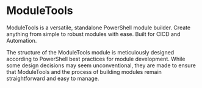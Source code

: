 # ModuleTools

ModuleTools is a versatile, standalone PowerShell module builder. Create anything from simple to robust modules with ease. Built for CICD and Automation.

The structure of the ModuleTools module is meticulously designed according to PowerShell best practices for module development. While some design decisions may seem unconventional, they are made to ensure that ModuleTools and the process of building modules remain straightforward and easy to manage.
